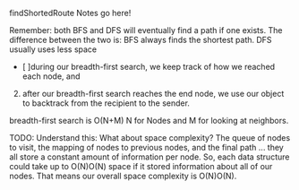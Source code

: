 findShortedRoute Notes go here!

Remember: both BFS and DFS will eventually find a path if one exists. The difference between the two is:
BFS always finds the shortest path.
DFS usually uses less space

- [ ]during our breadth-first search, we keep track of how we reached each node, and
2. after our breadth-first search reaches the end node, we use our object to backtrack from the recipient to the sender.

breadth-first search is O(N+M) N for Nodes and M for looking at neighbors.

TODO: Understand this: What about space complexity? The queue of nodes to visit, the mapping of nodes to previous nodes, and the final path ... they all store a constant amount of information per node. So, each data structure could take up to O(N)O(N) space if it stored information about all of our nodes. That means our overall space complexity is O(N)O(N).
